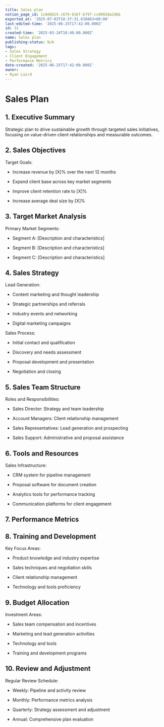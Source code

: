 ```yaml
---
title: Sales plan
notion_page_id: 1c0d6625-c679-816f-b797-cc0993da24bb
exported_at: '2025-07-02T18:37:31.638803+00:00'
last-edited-time: '2025-06-25T17:42:00.000Z'
id: 31
created-time: '2025-03-24T10:40:00.000Z'
name: Sales plan
publishing-status: N/A
tags:
- Sales Strategy
- Client Engagement
- Performance Metrics
date-created: '2025-06-25T17:42:00.000Z'
owner:
- Ryan Laird
---
```


# Sales Plan

## 1. Executive Summary

Strategic plan to drive sustainable growth through targeted sales initiatives, focusing on value-driven client relationships and measurable outcomes.

## 2. Sales Objectives

Target Goals:

- Increase revenue by [X]% over the next 12 months

- Expand client base across key market segments

- Improve client retention rate to [X]%

- Increase average deal size by [X]%

## 3. Target Market Analysis

Primary Market Segments:

- Segment A: [Description and characteristics]

- Segment B: [Description and characteristics]

- Segment C: [Description and characteristics]

## 4. Sales Strategy

Lead Generation:

- Content marketing and thought leadership

- Strategic partnerships and referrals

- Industry events and networking

- Digital marketing campaigns

Sales Process:

- Initial contact and qualification

- Discovery and needs assessment

- Proposal development and presentation

- Negotiation and closing

## 5. Sales Team Structure

Roles and Responsibilities:

- Sales Director: Strategy and team leadership

- Account Managers: Client relationship management

- Sales Representatives: Lead generation and prospecting

- Sales Support: Administrative and proposal assistance

## 6. Tools and Resources

Sales Infrastructure:

- CRM system for pipeline management

- Proposal software for document creation

- Analytics tools for performance tracking

- Communication platforms for client engagement

## 7. Performance Metrics

<!-- Unsupported block type: table -->

## 8. Training and Development

Key Focus Areas:

- Product knowledge and industry expertise

- Sales techniques and negotiation skills

- Client relationship management

- Technology and tools proficiency

## 9. Budget Allocation

Investment Areas:

- Sales team compensation and incentives

- Marketing and lead generation activities

- Technology and tools

- Training and development programs

## 10. Review and Adjustment

Regular Review Schedule:

- Weekly: Pipeline and activity review

- Monthly: Performance metrics analysis

- Quarterly: Strategy assessment and adjustment

- Annual: Comprehensive plan evaluation